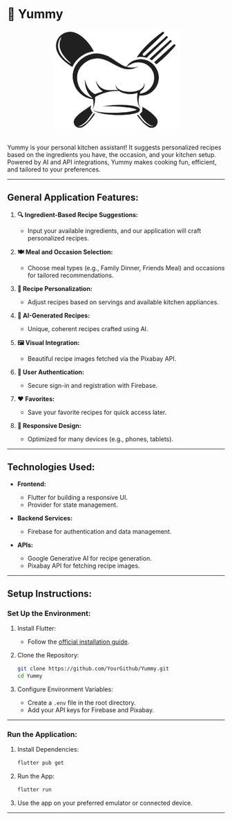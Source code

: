 # 🍳 Yummy

<p align="center">
    <a href="https://github.com/YourGithub/Yummy">
        <img src="./assets/logo.png" alt="Logo">
    </a>
</p>

&nbsp;  
Yummy is your personal kitchen assistant! It suggests personalized recipes based on the ingredients you have, the occasion, and your kitchen setup. Powered by AI and API integrations, Yummy makes cooking fun, efficient, and tailored to your preferences.  

---

## **General Application Features:**  

1. **🔍 Ingredient-Based Recipe Suggestions:**  
    - Input your available ingredients, and our application will craft personalized recipes.  

2. **🍽️ Meal and Occasion Selection:**  
    - Choose meal types (e.g., Family Dinner, Friends Meal) and occasions for tailored recommendations.  

3. **👥 Recipe Personalization:**  
    - Adjust recipes based on servings and available kitchen appliances.  

4. **🤖 AI-Generated Recipes:**  
    - Unique, coherent recipes crafted using AI.  

5. **🖼️ Visual Integration:**  
    - Beautiful recipe images fetched via the Pixabay API.  

6. **🔐 User Authentication:**  
    - Secure sign-in and registration with Firebase.  

7. **❤️ Favorites:**  
    - Save your favorite recipes for quick access later.  

8. **📱 Responsive Design:**  
    - Optimized for many devices (e.g., phones, tablets).  

---

## **Technologies Used:**  

- **Frontend:**  
    - Flutter for building a responsive UI.  
    - Provider for state management.  

- **Backend Services:**  
    - Firebase for authentication and data management.  

- **APIs:**  
    - Google Generative AI for recipe generation.  
    - Pixabay API for fetching recipe images.  

---

## **Setup Instructions:**  

### **Set Up the Environment:**  

1. Install Flutter:  
    - Follow the [official installation guide](https://docs.flutter.dev/get-started/install).  

2. Clone the Repository:  
    ```bash
    git clone https://github.com/YourGithub/Yummy.git
    cd Yummy
    ```  

3. Configure Environment Variables:  
    - Create a `.env` file in the root directory.  
    - Add your API keys for Firebase and Pixabay.  

---

### **Run the Application:**  

1. Install Dependencies:  
    ```bash
    flutter pub get
    ```  

2. Run the App:  
    ```bash
    flutter run
    ```  

3. Use the app on your preferred emulator or connected device.  

---

